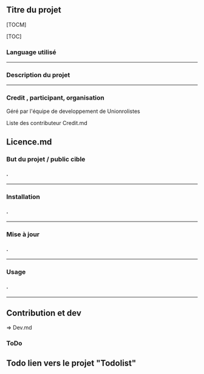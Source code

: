##  Titre du projet
[TOCM]

[TOC]

### Language utilisé

-------------

### Description du projet
-------------
### Credit , participant, organisation

Géré par l'équipe de developpement de Unionrolistes

Liste des contributeur Credit.md 

Licence.md
-------------
### But du projet / public cible

#### .
-------------
### Installation
#### .
-------------
### Mise à jour
#### .
-------------
### Usage
#### .
---

## Contribution et dev
=> Dev.md 

### ToDo
Todo lien vers le projet "Todolist"
-------------
